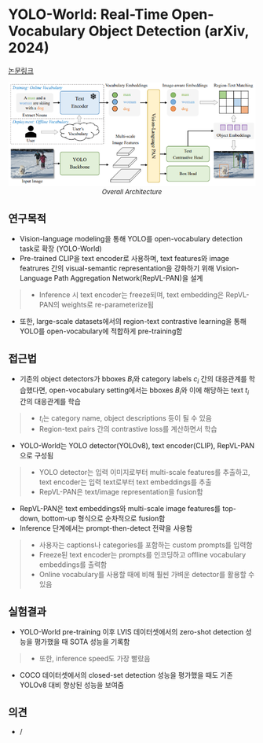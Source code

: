 # YOLO-World: Real-Time Open-Vocabulary Object Detection (arXiv, 2024)

[논문링크](https://arxiv.org/abs/2401.17270)

<p align="center">
    <img width="700" alt='fig1' src="./img/02_55_01.png?raw=true"></br>
    <em><font size=2>Overall Architecture</font></em>
</p>

## 연구목적
- Vision-language modeling을 통해 YOLO를 open-vocabulary detection task로 확장 (YOLO-World)
- Pre-trained CLIP을 text encoder로 사용하며, text features와 image featrures 간의 visual-semantic representation을 강화하기 위해 Vision-Language Path Aggregation
Network(RepVL-PAN)을 설계
> - Inference 시 text encoder는 freeze되며, text embedding은 RepVL-PAN의 weights로 re-parameterize됨
- 또한, large-scale datasets에서의 region-text contrastive learning을 통해 YOLO를 open-vocabulary에 적합하게 pre-training함

## 접근법
- 기존의 object detectors가 bboxes $B_i$와 category labels $c_i$ 간의 대응관계를 학습했다면, open-vocabulary setting에서는 bboxes $B_i$와 이에 해당하는 text $t_i$ 간의 대응관계를 학습
> - $t_i$는 category name, object descriptions 등이 될 수 있음 
> - Region-text pairs 간의 contrastive loss를 계산하면서 학습
- YOLO-World는 YOLO detector(YOLOv8), text encoder(CLIP), RepVL-PAN으로 구성됨
> - YOLO detector는 입력 이미지로부터 multi-scale features를 추출하고, text encoder는 입력 text로부터 text embeddings를 추출
> - RepVL-PAN은 text/image representation을 fusion함
- RepVL-PAN은 text embeddings와 multi-scale image features를 top-down, bottom-up 형식으로 순차적으로 fusion함
- Inference 단계에서는 prompt-then-detect 전략을 사용함
> - 사용자는 captions나 categories를 포함하는 custom prompts를 입력함
> - Freeze된 text encoder는 prompts를 인코딩하고 offline vocabulary embeddings를 출력함
> - Online vocabulary를 사용할 때에 비해 훨씬 가벼운 detector를 활용할 수 있음

## 실험결과
- YOLO-World pre-training 이후 LVIS 데이터셋에서의 zero-shot detection 성능을 평가했을 때 SOTA 성능을 기록함
> - 또한, inference speed도 가장 빨랐음
- COCO 데이터셋에서의 closed-set detection 성능을 평가했을 때도 기존 YOLOv8 대비 향상된 성능을 보여줌

## 의견
- /